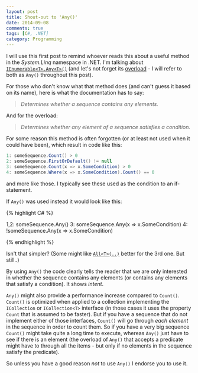 ```yaml
---
layout: post
title: Shout-out to 'Any()'
date: 2014-09-08
comments: true
tags: [C#, .NET]
category: Programming
---
```


I will use this first post to remind whoever reads this about a useful method in the *System.Linq* namespace in .NET.  I'm talking about [`IEnumerable<T>.Any<T>()`][MSDN - Any()] (and let's not forget its [overload][MSDN - Any(Func)] - I will refer to both as `Any()` throughout this post).

For those who don't know what that method does (and can't guess it based on its name), here is what the documentation has to say:

> *Determines whether a sequence contains any elements.*

And for the overload:

> *Determines whether any element of a sequence satisfies a condition.*

For some reason this method is often forgotten (or at least not used when it could have been), which result in code like this:

```csharp
1: someSequence.Count() > 0
2: someSequence.FirstOrDefault() != null 
3: someSequence.Count(x => x.SomeCondition) > 0
4: someSequence.Where(x => x.SomeCondition).Count() == 0
```

and more like those. I typically see these used as the condition to an if-statement. 

If `Any()` was used instead it would look like this: 

{% highlight C# %}

1,2: someSequence.Any()
3: someSequence.Any(x => x.SomeCondition)
4: !someSequence.Any(x => x.SomeCondition)

{% endhighlight %}

Isn't that simpler? (Some might like [`All<T>(..)`][MSDN - All()] better for the 3rd one. But still..)

By using `Any()` the code clearly tells the reader that we are only interested in whether the sequence contains any elements (or contains any elements that satisfy a condition). It shows *intent*.

`Any()` might also provide a performance increase compared to `Count()`. `Count()` is optimized when applied to a collection implementing the `ICollection` or `ICollection<T>` interface (in those cases it uses the property `Count` that is assumed to be faster). But if you have a sequence that do not implement either of those interfaces, `Count()` will go through *each element* in the sequence in order to count them. So if you have a very big sequence `Count()` might take quite a long time to execute, whereas `Any()` just have to see if there is an element (the overload of `Any()` that accepts a predicate might have to through all the items - but only if no elements in the sequence satisfy the predicate). 

So unless you have a good reason *not* to use `Any()` I endorse you to use it. 

<!-- Bibliography -->

[MSDN - All()]: http://msdn.microsoft.com/en-us/library/vstudio/bb548541(v=vs.110).aspx "MSDN: Enumerable.All<TSource> Method" 
[MSDN - Any()]: http://msdn.microsoft.com/en-us/library/bb337697.aspx "MSDN: Enumerable.Any<TSource> Method (IEnumerable<TSource>)"
[MSDN - Any(Func)]: http://msdn.microsoft.com/en-us/library/bb534972.aspx "MSDN: Enumerable.Any<TSource> Method (IEnumerable<TSource>, Func<TSource, Boolean>)"